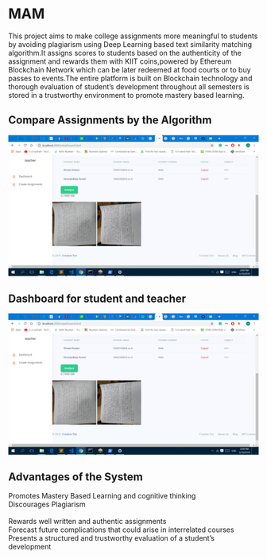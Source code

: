 # MAM
This project aims to make college assignments more meaningful to students by avoiding plagiarism using Deep Learning based text similarity matching algorithm.It assigns scores to students based on the authenticity of the assignment and rewards them with KIIT coins,powered by Ethereum Blockchain Network which can be later redeemed at food courts or to buy passes to events.The entire platform is built on Blockchain  technology and thorough evaluation of student’s development throughout all semesters is stored in a trustworthy environment to promote mastery based learning.

## Compare Assignments by the Algorithm
![Dashboard](https://github.com/SoumyadeepJana/MAM-1/blob/master/Picture1.png)
## Dashboard for student and teacher
![Dashboard](https://github.com/SoumyadeepJana/MAM-1/blob/master/Picture1.png)

## Advantages of the System
Promotes Mastery Based Learning and cognitive thinking</br>
Discourages Plagiarism</br>   
Rewards well written and authentic assignments</br>
Forecast future complications that could arise in interrelated courses</br>
Presents a structured and trustworthy evaluation of a student’s development</br>
